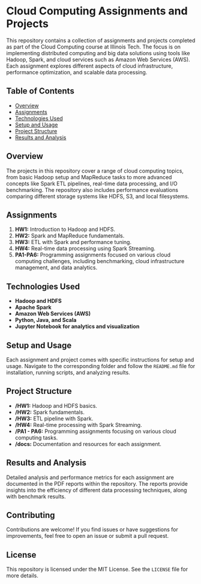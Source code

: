 # Cloud Computing Assignments and Projects

This repository contains a collection of assignments and projects completed as part of the Cloud Computing course at Illinois Tech. The focus is on implementing distributed computing and big data solutions using tools like Hadoop, Spark, and cloud services such as Amazon Web Services (AWS). Each assignment explores different aspects of cloud infrastructure, performance optimization, and scalable data processing.

## Table of Contents

- [Overview](#overview)
- [Assignments](#assignments)
- [Technologies Used](#technologies-used)
- [Setup and Usage](#setup-and-usage)
- [Project Structure](#project-structure)
- [Results and Analysis](#results-and-analysis)

## Overview

The projects in this repository cover a range of cloud computing topics, from basic Hadoop setup and MapReduce tasks to more advanced concepts like Spark ETL pipelines, real-time data processing, and I/O benchmarking. The repository also includes performance evaluations comparing different storage systems like HDFS, S3, and local filesystems.

## Assignments

1. **HW1:** Introduction to Hadoop and HDFS.
2. **HW2:** Spark and MapReduce fundamentals.
3. **HW3:** ETL with Spark and performance tuning.
4. **HW4:** Real-time data processing using Spark Streaming.
5. **PA1-PA6:** Programming assignments focused on various cloud computing challenges, including benchmarking, cloud infrastructure management, and data analytics.

## Technologies Used

- **Hadoop and HDFS**
- **Apache Spark**
- **Amazon Web Services (AWS)**
- **Python, Java, and Scala**
- **Jupyter Notebook for analytics and visualization**

## Setup and Usage

Each assignment and project comes with specific instructions for setup and usage. Navigate to the corresponding folder and follow the `README.md` file for installation, running scripts, and analyzing results.

## Project Structure

- **/HW1:** Hadoop and HDFS basics.
- **/HW2:** Spark fundamentals.
- **/HW3:** ETL pipeline with Spark.
- **/HW4:** Real-time processing with Spark Streaming.
- **/PA1 - PA6:** Programming assignments focusing on various cloud computing tasks.
- **/docs:** Documentation and resources for each assignment.

## Results and Analysis

Detailed analysis and performance metrics for each assignment are documented in the PDF reports within the repository. The reports provide insights into the efficiency of different data processing techniques, along with benchmark results.

## Contributing

Contributions are welcome! If you find issues or have suggestions for improvements, feel free to open an issue or submit a pull request.

## License

This repository is licensed under the MIT License. See the `LICENSE` file for more details.
